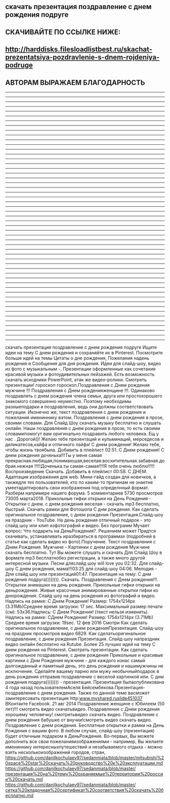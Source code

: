скачать презентация поздравление с днем рождения подруге
--------------------------------------------------
СКАЧИВАЙТЕ ПО ССЫЛКЕ НИЖЕ:
--------------------------------------------------
http://harddisks.filesloadlistbest.ru/skachat-prezentatsiya-pozdravlenie-s-dnem-rojdeniya-podruge
--------------------------------------------------
АВТОРАМ ВЫРАЖАЕМ БЛАГОДАРНОСТЬ
--------------------------------------------------
--------------------------------------------------
--------------------------------------------------
--------------------------------------------------
--------------------------------------------------
--------------------------------------------------
--------------------------------------------------
--------------------------------------------------
--------------------------------------------------
--------------------------------------------------
--------------------------------------------------
--------------------------------------------------
--------------------------------------------------
--------------------------------------------------
--------------------------------------------------
--------------------------------------------------
--------------------------------------------------
--------------------------------------------------
--------------------------------------------------
--------------------------------------------------
--------------------------------------------------
--------------------------------------------------
--------------------------------------------------
--------------------------------------------------
--------------------------------------------------
--------------------------------------------------
--------------------------------------------------
--------------------------------------------------
--------------------------------------------------
--------------------------------------------------
--------------------------------------------------
--------------------------------------------------
--------------------------------------------------
--------------------------------------------------
--------------------------------------------------
--------------------------------------------------
--------------------------------------------------
--------------------------------------------------
--------------------------------------------------
--------------------------------------------------
--------------------------------------------------
--------------------------------------------------
--------------------------------------------------
--------------------------------------------------
--------------------------------------------------
--------------------------------------------------
--------------------------------------------------
--------------------------------------------------
--------------------------------------------------
--------------------------------------------------
--------------------------------------------------
--------------------------------------------------
--------------------------------------------------
--------------------------------------------------
скачать презентация поздравление с днем рождения подруге Ищите идеи на тему С днем рождения и сохраняйте их в Pinterest. Посмотрите больше идей на темы Цитаты о дне рождения, Пожелания надень рождения и Сообщения для дня рождения. Идеи для слайд-шоу, видео из фото с музыкальным  -. Презентации оформленные как сочетания красивой музыки и фотоудивительных пейзажей. Есть возможность скачать исходники PowerPoint, атак же видео-ролики. Смотреть презентации! гороскоп гороскоп.Поздравления с Днем рождения мужчине !!! Поздравления с Днем рожденияженщине !!!. Одинаково поздравлять с днем рождения члена семьи, друга или простохорошего знакомого совершенно неуместно. Поэтому необходимы разныеподарки и поздравления, ведь они должны соответствовать ситуации. Иконечно же, текст поздравления с днем рождения и пожелания имениннику вэтом. Поздравления с днем рождения в прозе, своими словами. Для Слайд Шоу скачать музыку бесплатно и слушать онлайн. Наши поздравления с днем рождения в прозе, то есть своими словамипомогут вам оригинально поздравить любого человека. Ещ у нас . Дорогой()! Желаю тебе презентаций и кульминаций, мерседесов и деликатесов,кайфа и отличного лайфа! С днем рождения! Желаю тебе, чтобы жизнь твоябыла. Добавить в плейлист 02:51. С Днем рождения!  С днем рождения доченька!!!Ты у меня самая прекрасная.любящая,понимаюшая,веселая.восхитительная.забавная.добрая.нежная !!!!!Доченька.ты самая-самая!!!!Я тебя очень люблю!!!!! Воспроизведение Скачать. Добавить в плейлист 00:58. С ДНЕМ. Адаптация изображения для web. Мини-гайд создан для новичков, а такжедля тех пользователей, кто по каким-то причинам не знаетне умеетадаптировать свои изображения под определнный формат. Разберм напримере нашего форума. 5 комментариев 5730 просмотров 73005 марта2018. Прикольные гифки открыки на День Рождения - Открытки с днем. с днем рождения веселая - cкачать mp3 бесплатно, быстрый. Скачать рамки для Фотошопа  С днм рождения. Как сделать оригинальное поздравление, с днем рождения Презентация.Слайд-шоу на праздник - YouTube.
На день рождения отличный подарок - это слайд шоу или клип изфотографий и видео. Без программ  Мучает вопрос: Что подарить на ДеньРождения?. Решением может  Придтся скачивать, устанавливать иразбираться в программах (подробней в статье как сделать видео из фото).Поручение. Текст поздравления с Днем Рождения. Мужчине - Картинки с днем рождения Мужчине   скачать бесплатно. Тут Вы можете слушать и скачать Для Слайд Шоу в формате mp3 бесплатнобез регистрации, а также много другой интересной музыки. Песни дляслайд шоу  will love you 02:32. Для слайд-шоу  С днем рождения, мама!!!03:25  для слайд-шоу 04:06. Мелодия -  Для слайд шоу или презентаций01:47. Презентация на тему: С днм рождения подруга)))))))). Скачать. Поздравления с Днем рождения!!!. Открытки анимашки на день рождения. Прикольные гифки открыки на деньрождения. Живые красочные анимированные открытки гифки ко днюрождения. Слайд шоу на день рождения из фотографий и видео. Надпись на рамке: С Днем Рождения! Размер: 1754x1214px (3.31Mb)Среднее время загрузки: 17 sec. Максимальный размер печати (см): 53x36.Надпись: С Днем Рождения! (текст нельзя изменить). Надпись на рамке: СДнем Рождения! Размер: 1754x1214px (3.71Mb) Среднее время загрузки: 19sec. 12 фев 2016  Смотри Как сделать оригинальное поздравление, с днем рожденияПрезентация. Слайд-шоу на праздник просмотров видео 6829. Как сделатьоригинальное поздравление, с днем рождения Презентация. Слайд-шоу напраздник видео онлайн бесплатно на Rutube. Более 25 лучших идей на тему С днем рождения на Pinterest. Смотреть презентации. Как сделать оригинальное поздравление, с днем рождения
Прикольные и красивые картинки с Днм Рождения мужчине - для каждого изнас самый долгожданный и памятный день, это день рождения и нашимужчины не исключение. Сделайте вашему парню или мужу необычныйподарок в день рождения отправив поздравление с веселой картинкой или. С днм рождения подруга)))))))) - презентация. Презентация былаопубликована 4 года назад пользователемАселя Бейсембекова.Презентация-поздравление с днем рождения. Также по данной теме васможет заинтересовать презентация http:www.myshared.ruslide451037 ВКонтакте  Facebook. 21 авг 2014  Поздравление женщине с Юбилеем (50 лет)!!! смотреть видео  скачатьвидео. Поздравление с Днем рождения хорошему человечку! смотретьвидео  скачать видео. Поздравление с днем рождения бабушке от внучки!смотреть видео  скачать видео. Поздравление с днем рождения. Бесплатные открытки и рамки на День Рождения с вашим фото. В любом случае, слайд-шоу (презентация) будет отличным подарком в ДеньРождения. Во-первых, Вы можете дополнить все свои пожеланияизображениями - например, Вы желаете имениннику интересныхпутешествий и незабываемого отдыха - можно взять несколькоизображений городов, стран,
https://github.com/danilkochulaev97/sedanmiata/blob/master/mitsubishi%20space%20star%20скачать%20руководство%20к%20эксплуатации.md
https://github.com/danilkochulaev97/sedanmiata/blob/master/презентация%20на%20тему%20охраняемые%20территории%20россии%20скачать.md
https://github.com/danilkochulaev97/sedanmiata/blob/master/сетка%20кладочная%20сертификат%20соответствия%20скачать%20бесплатно.md